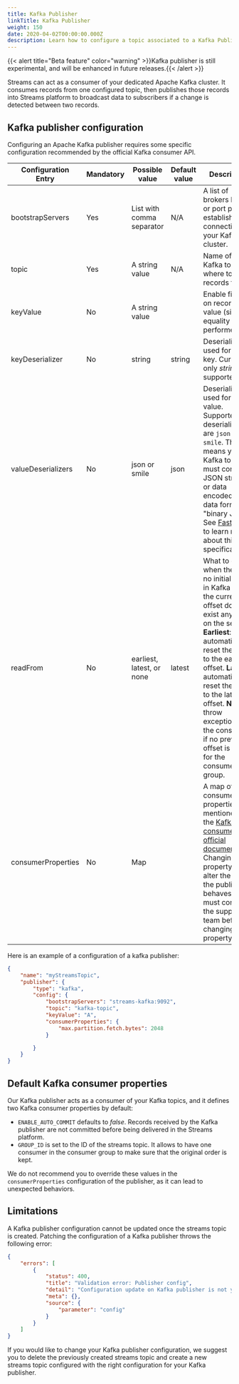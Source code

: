 ```yaml
---
title: Kafka Publisher
linkTitle: Kafka Publisher
weight: 150
date: 2020-04-02T00:00:00.000Z
description: Learn how to configure a topic associated to a Kafka Publisher.
---
```

{{< alert title="Beta feature" color="warning" >}}Kafka publisher is still experimental, and will be enhanced in future releases.{{< /alert >}}

Streams can act as a consumer of your dedicated Apache Kafka cluster. It consumes records from one configured topic, then publishes those records into Streams platform to broadcast data to subscribers if a change is detected between two records.

## Kafka publisher configuration

Configuring an Apache Kafka publisher requires some specific configuration recommended by the official Kafka consumer API.

| Configuration Entry | Mandatory | Possible value            | Default value | Description                                                                                                                                                                                                                                                                                                                                                  |
| ------------------- | --------- | ------------------------- | ------------- | ------------------------------------------------------------------------------------------------------------------------------------------------------------------------------------------------------------------------------------------------------------------------------------------------------------------------------------------------------------ |
| bootstrapServers    | Yes       | List with comma separator | N/A           | A list of brokers host, or port pair, to establish connection to your Kafka cluster.                                                                                                                                                                                                                                                                         |
| topic               | Yes       | A string value            | N/A           | Name of the Kafka topic where to fetch records from.                                                                                                                                                                                                                                                                                                         |
| keyValue            | No        | A string value            |               | Enable filtering on records key value (simple equality is performed).                                                                                                                                                                                                                                                                                        |
| keyDeserializer     | No        | string                    | string        | Deserializer used for record key. Currently only *string* is supported.                                                                                                                                                                                                                                                                                    |
| valueDeserializers  | No        | json or smile             | json          | Deserializer used for record value. Supported deserializers are `json` and `smile`. This means your Kafka topic must contains JSON strings or data encoded into data format "binary JSON". See [FasterXML](https://github.com/FasterXML/smile-format-specification) to learn more about this specification.                                                 |
| readFrom            | No        | earliest, latest, or none | latest        | What to do when there is no initial offset in Kafka or if the current offset does not exist any more on the server. **Earliest**: automatically reset the offset to the earliest offset. **Latest**: automatically reset the offset to the latest offset. **None**: throw exception to the consumer if no previous offset is found for the consumer's group. |
| consumerProperties  | No        | Map                       |               | A map of consumer properties as mentioned in the [Kafka consumer API official documentation](https://kafka.apache.org/documentation/#consumerconfigs). Changing this property can alter the way the publisher behaves. You must contact the support team before changing this property.                                                                      |

Here is an example of a configuration of a kafka publisher:

```json
{
    "name": "myStreamsTopic",
    "publisher": {
        "type": "kafka",
        "config": {
            "bootstrapServers": "streams-kafka:9092",
            "topic": "kafka-topic",
            "keyValue": "A",
            "consumerProperties": {
                "max.partition.fetch.bytes": 2048
            }

        }
    }
}
```

## Default Kafka consumer properties

Our Kafka publisher acts as a consumer of your Kafka topics, and it defines two Kafka consumer properties by default:

* `ENABLE_AUTO_COMMIT` defaults to *false*. Records received by the Kafka publisher are not committed before being delivered in the Streams platform.
* `GROUP_ID` is set to the ID of the streams topic. It allows to have one consumer in the consumer group to make sure that the original order is kept.

We do not recommend you to override these values in the `consumerProperties` configuration of the publisher, as it can lead to unexpected behaviors.

## Limitations

A Kafka publisher configuration cannot be updated once the streams topic is created. Patching the configuration of a Kafka publisher throws the following error:

```json
{
    "errors": [
        {
            "status": 400,
            "title": "Validation error: Publisher config",
            "detail": "Configuration update on Kafka publisher is not yet supported",
            "meta": {},
            "source": {
                "parameter": "config"
            }
        }
    ]
}
```

If you would like to change your Kafka publisher configuration, we suggest you to delete the previously created streams topic and create a new streams topic configured with the right configuration for your Kafka publisher.
